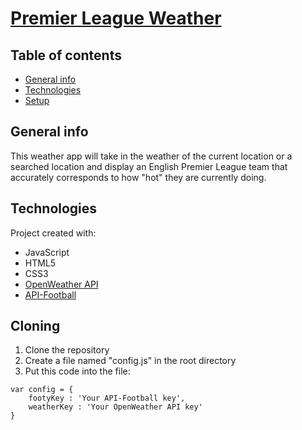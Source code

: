 # [Premier League Weather](https://eplweather.com)

## Table of contents
* [General info](#general-info)
* [Technologies](#technologies)
* [Setup](#setup)

## General info
This weather app will take in the weather of the current location or a searched location and display an English Premier League team that accurately corresponds to how "hot" they are currently doing.
	
## Technologies
Project created with:
* JavaScript
* HTML5
* CSS3
* [OpenWeather API](https://openweathermap.org/api)
* [API-Football](https://www.api-football.com)
	
## Cloning
1. Clone the repository
2. Create a file named "config.js" in the root directory
3. Put this code into the file:
```
var config = {
    footyKey : 'Your API-Football key',
    weatherKey : 'Your OpenWeather API key'
}
```

